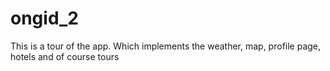 # ongid_2

This is a tour of the app. 
Which implements the weather, map, profile page, hotels and of course tours
